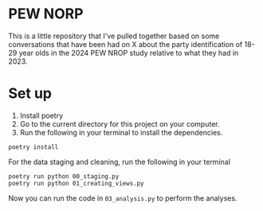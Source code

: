 # PEW NORP

This is a little repository that I've pulled together based on some conversations that have been had on X about the party identification of 18-29 year olds in the 2024 PEW NROP study relative to what they had in 2023.

# Set up
1. Install poetry
2. Go to the current directory for this project on your computer.
3. Run the following in your terminal to install the dependencies.
```{bash}
poetry install
```

For the data staging and cleaning, run the following in your terminal
```{bash}
poetry run python 00_staging.py
poetry run python 01_creating_views.py
```

Now you can run the code in `03_analysis.py` to perform the analyses.